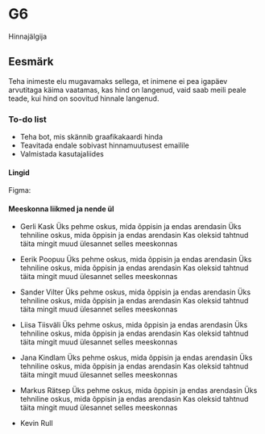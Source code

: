# G6

Hinnajälgija

## Eesmärk

Teha inimeste elu mugavamaks sellega, et inimene ei pea igapäev arvutitaga käima vaatamas, kas hind on langenud,
vaid saab meili peale teade, kui hind on soovitud hinnale langenud.

### To-do list

- Teha bot, mis skännib graafikakaardi hinda
- Teavitada endale sobivast hinnamuutusest emailile
- Valmistada kasutajaliides

#### Lingid

Figma: 

#### Meeskonna liikmed ja nende ül


- Gerli Kask
      Üks pehme oskus, mida õppisin ja endas arendasin
      Üks tehniline oskus, mida õppisin ja endas arendasin
      Kas oleksid tahtnud täita mingit muud ülesannet selles meeskonnas
      
- Eerik Poopuu
      Üks pehme oskus, mida õppisin ja endas arendasin
      Üks tehniline oskus, mida õppisin ja endas arendasin
      Kas oleksid tahtnud täita mingit muud ülesannet selles meeskonnas
      
- Sander Vilter
      Üks pehme oskus, mida õppisin ja endas arendasin
      Üks tehniline oskus, mida õppisin ja endas arendasin
      Kas oleksid tahtnud täita mingit muud ülesannet selles meeskonnas
      
- Liisa Tiisväli
      Üks pehme oskus, mida õppisin ja endas arendasin
      Üks tehniline oskus, mida õppisin ja endas arendasin
      Kas oleksid tahtnud täita mingit muud ülesannet selles meeskonnas
      
- Jana Kindlam
      Üks pehme oskus, mida õppisin ja endas arendasin
      Üks tehniline oskus, mida õppisin ja endas arendasin
      Kas oleksid tahtnud täita mingit muud ülesannet selles meeskonnas
      
- Markus Rätsep
      Üks pehme oskus, mida õppisin ja endas arendasin
      Üks tehniline oskus, mida õppisin ja endas arendasin
      Kas oleksid tahtnud täita mingit muud ülesannet selles meeskonnas
      
- Kevin Rull




